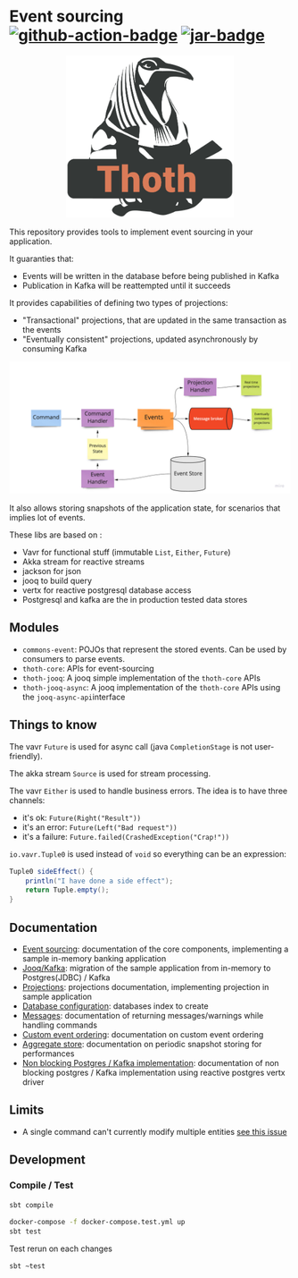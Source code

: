 # Event sourcing [![github-action-badge][]][github-action] [![jar-badge][]][jar]

[github-action]:        https://github.com/MAIF/thoth/actions?query=workflow%3ABuild
[github-action-badge]:  https://github.com/MAIF/thoth/workflows/Build/badge.svg?branch=master
[jar]:                  https://bintray.com/maif-functional-java/maven/thoth-core/_latestVersion
[jar-badge]:            https://api.bintray.com/packages/maif-functional-java/maven/thoth-core/images/download.svg

<p align="center">
    <img src="thoth.png" alt="thoth" width="300"/>
</p>

This repository provides tools to implement event sourcing in your application. 

It guaranties that:
* Events will be written in the database before being published in Kafka
* Publication in Kafka will be reattempted until it succeeds

It provides capabilities of defining two types of projections:
* "Transactional" projections, that are updated in the same transaction as the events
* "Eventually consistent" projections, updated asynchronously by consuming Kafka

![](docs/thoth_event_sourcing.jpg)

It also allows storing snapshots of the application state, for scenarios that implies lot of events. 

These libs are based on : 
 * Vavr for functional stuff (immutable `List`, `Either`, `Future`)
 * Akka stream for reactive streams
 * jackson for json 
 * jooq to build query 
 * vertx for reactive postgresql database access  
 * Postgresql and kafka are the in production tested data stores 

## Modules 

 * `commons-event`: POJOs that represent the stored events. Can be used by consumers to parse events. 
 * `thoth-core`: APIs for event-sourcing 
 * `thoth-jooq`: A jooq simple implementation of the `thoth-core` APIs   
 * `thoth-jooq-async`: A jooq implementation of the `thoth-core` APIs using the `jooq-async-api`interface
 
## Things to know 

The vavr `Future` is used for async call (java `CompletionStage` is not user-friendly). 

The akka stream `Source` is used for stream processing. 

The vavr `Either` is used to handle business errors. The idea is to have three channels:  
 * it's ok: `Future(Right("Result"))` 
 * it's an error: `Future(Left("Bad request"))`
 * it's a failure: `Future.failed(CrashedException("Crap!"))`

`io.vavr.Tuple0` is used instead of `void` so everything can be an expression: 

```java
Tuple0 sideEffect() {
    println("I have done a side effect");
    return Tuple.empty();
}
```

## Documentation

* [Event sourcing](./docs/banking.md): documentation of the core components, implementing a sample in-memory banking application
* [Jooq/Kafka](./docs/banking-real-life.md): migration of the sample application from in-memory to Postgres(JDBC) / Kafka
* [Projections](./docs/projections.md): projections documentation, implementing projection in sample application
* [Database configuration](./docs/database%20configuration.md): databases index to create
* [Messages](./docs/message.md): documentation of returning messages/warnings while handling commands
* [Custom event ordering](./docs/event-ordering.md): documentation on custom event ordering
* [Aggregate store](./docs/aggregatestore.md): documentation on periodic snapshot storing for performances
* [Non blocking Postgres / Kafka implementation](./docs/banking-real-life-non-blocking.md): documentation of non blocking postgres / Kafka implementation using reactive postgres vertx driver

## Limits

* A single command can't currently modify multiple entities [see this issue](https://github.com/MAIF/thoth/issues/4)

## Development 

### Compile / Test 

```bash
sbt compile
```

```bash
docker-compose -f docker-compose.test.yml up 
sbt test
```

Test rerun on each changes 

```bash
sbt ~test
```
